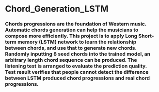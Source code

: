 # Chord_Generation_LSTM

### Chords progressions are the foundation of Western music. Automatic chords generation can help the musicians to compose more efficiently. This project is to apply Long Short-term memory (LSTM) network to learn the relationship between chords, and use that to generate new chords. Randomly inputting 8 seed chords into the trained model, an arbitrary length chord sequence can be produced. The listening test is arranged to evaluate the prediction quality. Test result verifies that people cannot detect the difference between LSTM produced chord progressions and real chord progressions.
